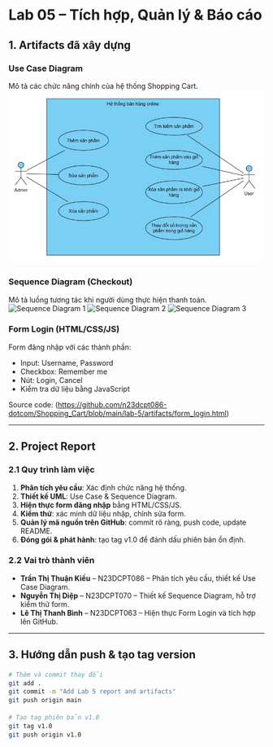 # Lab 05 – Tích hợp, Quản lý & Báo cáo

## 1. Artifacts đã xây dựng

### Use Case Diagram
Mô tả các chức năng chính của hệ thống Shopping Cart.  
![Use Case Diagram](../lab-2/UseCaseDiagram.jpg)

### Sequence Diagram (Checkout)
Mô tả luồng tương tác khi người dùng thực hiện thanh toán.  
![Sequence Diagram 1](https://raw.githubusercontent.com/n23dcpt086-dotcom/Shopping_Cart/main/Lab%2003/SequenceDiagram1.jpg)
![Sequence Diagram 2](https://raw.githubusercontent.com/n23dcpt086-dotcom/Shopping_Cart/main/Lab%2003/SequenceDiagram2.jpg)
![Sequence Diagram 3](https://raw.githubusercontent.com/n23dcpt086-dotcom/Shopping_Cart/main/Lab%2003/SequenceDiagram3.jpg)


### Form Login (HTML/CSS/JS)
Form đăng nhập với các thành phần:
- Input: Username, Password  
- Checkbox: Remember me  
- Nút: Login, Cancel  
- Kiểm tra dữ liệu bằng JavaScript  

Source code: (https://github.com/n23dcpt086-dotcom/Shopping_Cart/blob/main/lab-5/artifacts/form_login.html)

---

## 2. Project Report

### 2.1 Quy trình làm việc
1. **Phân tích yêu cầu**: Xác định chức năng hệ thống.  
2. **Thiết kế UML**: Use Case & Sequence Diagram.  
3. **Hiện thực form đăng nhập** bằng HTML/CSS/JS.  
4. **Kiểm thử**: xác minh dữ liệu nhập, chỉnh sửa form.  
5. **Quản lý mã nguồn trên GitHub**: commit rõ ràng, push code, update README.  
6. **Đóng gói & phát hành**: tạo tag v1.0 để đánh dấu phiên bản ổn định.  

### 2.2 Vai trò thành viên
- **Trần Thị Thuận Kiều** – N23DCPT086 – Phân tích yêu cầu, thiết kế Use Case Diagram.  
- **Nguyễn Thị Diệp** – N23DCPT070 – Thiết kế Sequence Diagram, hỗ trợ kiểm thử form.  
- **Lê Thị Thanh Bình** – N23DCPT063 – Hiện thực Form Login và tích hợp lên GitHub.  

---

## 3. Hướng dẫn push & tạo tag version
```bash
# Thêm và commit thay đổi
git add .
git commit -m "Add Lab 5 report and artifacts"
git push origin main

# Tạo tag phiên bản v1.0
git tag v1.0
git push origin v1.0
